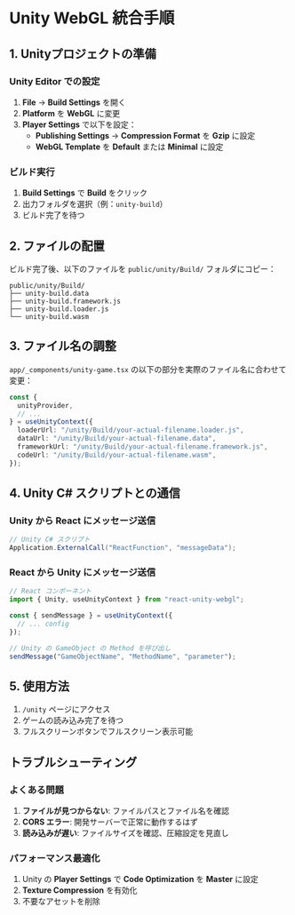 # Unity WebGL 統合手順

## 1. Unityプロジェクトの準備

### Unity Editor での設定

1. **File** → **Build Settings** を開く
2. **Platform** を **WebGL** に変更
3. **Player Settings** で以下を設定：
   - **Publishing Settings** → **Compression Format** を **Gzip** に設定
   - **WebGL Template** を **Default** または **Minimal** に設定

### ビルド実行

1. **Build Settings** で **Build** をクリック
2. 出力フォルダを選択（例：`unity-build`）
3. ビルド完了を待つ

## 2. ファイルの配置

ビルド完了後、以下のファイルを `public/unity/Build/` フォルダにコピー：

```
public/unity/Build/
├── unity-build.data
├── unity-build.framework.js
├── unity-build.loader.js
└── unity-build.wasm
```

## 3. ファイル名の調整

`app/_components/unity-game.tsx` の以下の部分を実際のファイル名に合わせて変更：

```typescript
const {
  unityProvider,
  // ...
} = useUnityContext({
  loaderUrl: "/unity/Build/your-actual-filename.loader.js",
  dataUrl: "/unity/Build/your-actual-filename.data",
  frameworkUrl: "/unity/Build/your-actual-filename.framework.js",
  codeUrl: "/unity/Build/your-actual-filename.wasm",
});
```

## 4. Unity C# スクリプトとの通信

### Unity から React にメッセージ送信

```csharp
// Unity C# スクリプト
Application.ExternalCall("ReactFunction", "messageData");
```

### React から Unity にメッセージ送信

```typescript
// React コンポーネント
import { Unity, useUnityContext } from "react-unity-webgl";

const { sendMessage } = useUnityContext({
  // ... config
});

// Unity の GameObject の Method を呼び出し
sendMessage("GameObjectName", "MethodName", "parameter");
```

## 5. 使用方法

1. `/unity` ページにアクセス
2. ゲームの読み込み完了を待つ
3. フルスクリーンボタンでフルスクリーン表示可能

## トラブルシューティング

### よくある問題

1. **ファイルが見つからない**: ファイルパスとファイル名を確認
2. **CORS エラー**: 開発サーバーで正常に動作するはず
3. **読み込みが遅い**: ファイルサイズを確認、圧縮設定を見直し

### パフォーマンス最適化

1. Unity の **Player Settings** で **Code Optimization** を **Master** に設定
2. **Texture Compression** を有効化
3. 不要なアセットを削除
